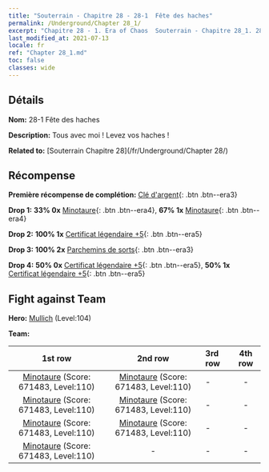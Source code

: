```yaml
---
title: "Souterrain - Chapitre 28 - 28-1  Fête des haches"
permalink: /Underground/Chapter 28_1/
excerpt: "Chapitre 28 - 1. Era of Chaos  Souterrain - Chapitre 28_1. 28-1  Fête des haches"
last_modified_at: 2021-07-13
locale: fr
ref: "Chapter 28_1.md"
toc: false
classes: wide
---
```


## Détails

 **Nom:** 28-1  Fête des haches

 **Description:**       Tous avec moi ! Levez vos haches !

 **Related to:** [Souterrain Chapitre 28](/fr/Underground/Chapter 28/)

## Récompense

 **Première récompense de complétion:** [Clé d'argent](/ItemsFR/con_693/){: .btn .btn--era3}

 **Drop 1:** **33% 0x** [Minotaure](/ItemsFR/unt_248/){: .btn .btn--era4}, **67% 1x** [Minotaure](/ItemsFR/unt_248/){: .btn .btn--era4}

 **Drop 2:** **100% 1x** [Certificat légendaire +5](/ItemsFR/mat_102/){: .btn .btn--era5}

 **Drop 3:** **100% 2x** [Parchemins de sorts](/ItemsFR/con_694/){: .btn .btn--era3}

 **Drop 4:** **50% 0x** [Certificat légendaire +5](/ItemsFR/mat_102/){: .btn .btn--era5}, **50% 1x** [Certificat légendaire +5](/ItemsFR/mat_102/){: .btn .btn--era5}


## Fight against Team
 **Hero:** [Mullich](/fr/heroes/Mullich/) (Level:104)

 **Team:**


  | 1st row | 2nd row | 3rd row | 4th row |
  |:----:|:----:|:----|:----:|
  | [Minotaure](/fr/units/Minotaur/) (Score: 671483, Level:110)  | [Minotaure](/fr/units/Minotaur/) (Score: 671483, Level:110)  | - | - |
  | [Minotaure](/fr/units/Minotaur/) (Score: 671483, Level:110)  | [Minotaure](/fr/units/Minotaur/) (Score: 671483, Level:110)  | - | - |
  | [Minotaure](/fr/units/Minotaur/) (Score: 671483, Level:110)  | [Minotaure](/fr/units/Minotaur/) (Score: 671483, Level:110)  | - | - |
  | [Minotaure](/fr/units/Minotaur/) (Score: 671483, Level:110)  | - | - | - |


